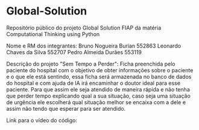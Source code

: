 # Global-Solution
Repositório público do projeto Global Solution FIAP da matéria Computational Thinking using Python

Nome e RM dos integrantes:
Bruno Nogueira Burian 552863
Leonardo Chaves da Silva 552707
Pedro Almeida Durães 553119

Descrição do projeto "Sem Tempo a Perder":
Ficha preenchida pelo paciente do hospital com o objetivo de obter informações sobre o paciente e o que ele está sentindo,
essa ficha será armazenada no banco de dados do hospital e com ajuda de IA irá encaminhar o doutor ideal para esse paciente.
Para que assim ele seja atendido de maneira rápida e não tenha que perder tempo explicando qual a sua situação, caso seja uma situação de
urgência ele escolherá qual situação melhor se encaixa com a dele e assim não tendo que esperar para ser atendido.

Link para o vídeo do código:

